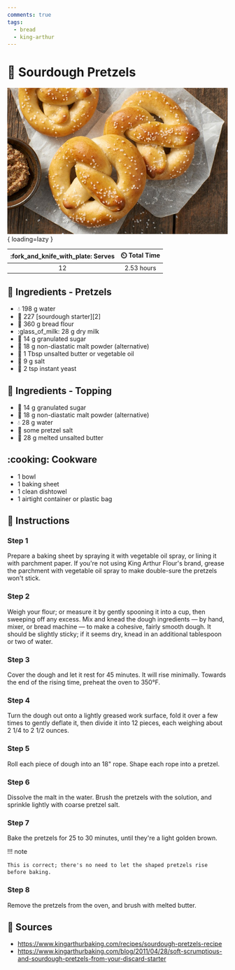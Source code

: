 ```yaml
---
comments: true
tags:
  - bread
  - king-arthur
---
```

# :pretzel: Sourdough Pretzels

![Sourdough Pretzels][1]{ loading=lazy }

| :fork_and_knife_with_plate: Serves | :timer_clock: Total Time |
|:----------------------------------:|:-----------------------: |
| 12 | 2.53 hours |

## :salt: Ingredients - Pretzels

- :droplet: 198 g water
- :microbe: 227 [sourdough starter][2]
- :ear_of_rice: 360 g bread flour
- :glass_of_milk: 28 g dry milk
- :candy: 14 g granulated sugar
- :ear_of_rice: 18 g non-diastatic malt powder (alternative)
- :butter: 1 Tbsp unsalted butter or vegetable oil
- :salt: 9 g salt
- :microbe: 2 tsp instant yeast

## :salt: Ingredients - Topping

- :candy: 14 g granulated sugar
- :ear_of_rice: 18 g non-diastatic malt powder (alternative)
- :droplet: 28 g water
- :salt: some pretzel salt
- :butter: 28 g melted unsalted butter

## :cooking: Cookware

- 1 bowl
- 1 baking sheet
- 1 clean dishtowel
- 1 airtight container or plastic bag

## :pencil: Instructions

### Step 1

Prepare a baking sheet by spraying it with vegetable oil spray, or lining it with parchment paper. If you're not using
King Arthur Flour's brand, grease the parchment with vegetable oil spray to make double-sure the pretzels won't stick.

### Step 2

Weigh your flour; or measure it by gently spooning it into a cup, then sweeping off any excess. Mix and knead the dough
ingredients — by hand, mixer, or bread machine — to make a cohesive, fairly smooth dough. It should be slightly sticky;
if it seems dry, knead in an additional tablespoon or two of water.

### Step 3

Cover the dough and let it rest for 45 minutes. It will rise minimally. Towards the end of the rising time, preheat the
oven to 350°F.

### Step 4

Turn the dough out onto a lightly greased work surface, fold it over a few times to gently deflate it, then divide it
into 12 pieces, each weighing about 2 1/4 to 2 1/2 ounces.

### Step 5

Roll each piece of dough into an 18" rope. Shape each rope into a pretzel.

### Step 6

Dissolve the malt in the water. Brush the pretzels with the solution, and sprinkle lightly with coarse pretzel salt.

### Step 7

Bake the pretzels for 25 to 30 minutes, until they're a light golden brown.

!!! note

    This is correct; there's no need to let the shaped pretzels rise before baking.

### Step 8

Remove the pretzels from the oven, and brush with melted butter.

## :link: Sources

- <https://www.kingarthurbaking.com/recipes/sourdough-pretzels-recipe>
- <https://www.kingarthurbaking.com/blog/2011/04/28/soft-scrumptious-and-sourdough-pretzels-from-your-discard-starter>

[1]: <../assets/images/sourdough-pretzels.jpg>
